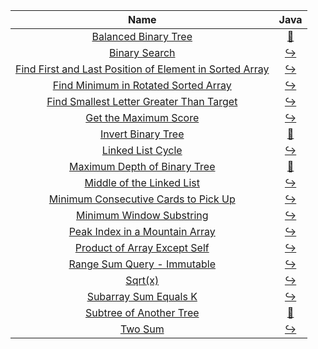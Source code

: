 |                                                                       Name                                                                       |                                                                            Java                                                                             |
|:------------------------------------------------------------------------------------------------------------------------------------------------:|:-----------------------------------------------------------------------------------------------------------------------------------------------------------:|
|                                    [Balanced Binary Tree](https://leetcode.com/problems/balanced-binary-tree)                                    |            [:arrows_counterclockwise:](https://github.com/leowajda/eureka-java/blob/master/src/main/java/tree/recursive/BalancedBinaryTree.java)            |
|                                           [Binary Search](https://leetcode.com/problems/binary-search)                                           |                  [:arrow_right_hook:](https://github.com/leowajda/eureka-java/blob/master/src/main/java/array/iterative/BinarySearch.java)                  |
| [Find First and Last Position of Element in Sorted Array](https://leetcode.com/problems/find-first-and-last-position-of-element-in-sorted-array) | [:arrow_right_hook:](https://github.com/leowajda/eureka-java/blob/master/src/main/java/array/iterative/FindFirstAndLastPositionOfElementInSortedArray.java) |
|                    [Find Minimum in Rotated Sorted Array](https://leetcode.com/problems/find-minimum-in-rotated-sorted-array)                    |        [:arrow_right_hook:](https://github.com/leowajda/eureka-java/blob/master/src/main/java/array/iterative/FindMinimumInRotatedSortedArray.java)         |
|                [Find Smallest Letter Greater Than Target](https://leetcode.com/problems/find-smallest-letter-greater-than-target)                |      [:arrow_right_hook:](https://github.com/leowajda/eureka-java/blob/master/src/main/java/array/iterative/FindSmallestLetterGreaterThanTarget.java)       |
|                                   [Get the Maximum Score](https://leetcode.com/problems/get-the-maximum-score)                                   |               [:arrow_right_hook:](https://github.com/leowajda/eureka-java/blob/master/src/main/java/array/iterative/GetTheMaximumScore.java)               |
|                                      [Invert Binary Tree](https://leetcode.com/problems/invert-binary-tree)                                      |             [:arrows_counterclockwise:](https://github.com/leowajda/eureka-java/blob/master/src/main/java/tree/recursive/InvertBinaryTree.java)             |
|                                       [Linked List Cycle](https://leetcode.com/problems/linked-list-cycle)                                       |             [:arrow_right_hook:](https://github.com/leowajda/eureka-java/blob/master/src/main/java/linked_list/iterative/LinkedListCycle.java)              |
|                            [Maximum Depth of Binary Tree](https://leetcode.com/problems/maximum-depth-of-binary-tree)                            |         [:arrows_counterclockwise:](https://github.com/leowajda/eureka-java/blob/master/src/main/java/tree/recursive/MaximumDepthOfBinaryTree.java)         |
|                               [Middle of the Linked List](https://leetcode.com/problems/middle-of-the-linked-list)                               |          [:arrow_right_hook:](https://github.com/leowajda/eureka-java/blob/master/src/main/java/linked_list/iterative/MiddleOfTheLinkedList.java)           |
|                    [Minimum Consecutive Cards to Pick Up](https://leetcode.com/problems/minimum-consecutive-cards-to-pick-up)                    |        [:arrow_right_hook:](https://github.com/leowajda/eureka-java/blob/master/src/main/java/array/iterative/MinimumConsecutiveCardsToPickUp.java)         |
|                                [Minimum Window Substring](https://leetcode.com/problems/minimum-window-substring)                                |             [:arrow_right_hook:](https://github.com/leowajda/eureka-java/blob/master/src/main/java/array/iterative/MinimumWindowSubstring.java)             |
|                          [Peak Index in a Mountain Array](https://leetcode.com/problems/peak-index-in-a-mountain-array)                          |           [:arrow_right_hook:](https://github.com/leowajda/eureka-java/blob/master/src/main/java/array/iterative/PeakIndexInAMountainArray.java)            |
|                            [Product of Array Except Self](https://leetcode.com/problems/product-of-array-except-self)                            |            [:arrow_right_hook:](https://github.com/leowajda/eureka-java/blob/master/src/main/java/array/iterative/ProductOfArrayExceptSelf.java)            |
|                             [Range Sum Query - Immutable](https://leetcode.com/problems/range-sum-query---immutable)                             |             [:arrow_right_hook:](https://github.com/leowajda/eureka-java/blob/master/src/main/java/array/iterative/RangeSumQueryImmutable.java)             |
|                                                  [Sqrt(x)](https://leetcode.com/problems/sqrtx)                                                  |                      [:arrow_right_hook:](https://github.com/leowajda/eureka-java/blob/master/src/main/java/math/iterative/SqrtX.java)                      |
|                                   [Subarray Sum Equals K](https://leetcode.com/problems/subarray-sum-equals-k)                                   |               [:arrow_right_hook:](https://github.com/leowajda/eureka-java/blob/master/src/main/java/array/iterative/SubarraySumEqualsK.java)               |
|                                 [Subtree of Another Tree](https://leetcode.com/problems/subtree-of-another-tree)                                 |           [:arrows_counterclockwise:](https://github.com/leowajda/eureka-java/blob/master/src/main/java/tree/recursive/SubtreeOfAnotherTree.java)           |
|                                                 [Two Sum](https://leetcode.com/problems/two-sum)                                                 |                     [:arrow_right_hook:](https://github.com/leowajda/eureka-java/blob/master/src/main/java/array/iterative/TwoSum.java)                     |